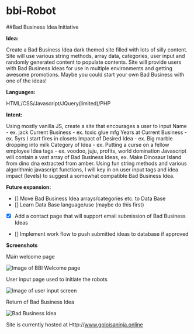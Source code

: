# bbi-Robot

##Bad Business Idea Initiative

**Idea:** 

Create a Bad Business Idea dark themed site filled with lots of silly content. Site will use various string methods, array data, categories, user input and randomly generated content to populate contents.  Site will provide users with Bad Business Ideas for use in multiple environments and getting awesome promotions. Maybe you could start your own Bad Business with one of the ideas! 

**Languages:** 

HTML/CSS/Javascript/JQuery(limited)/PHP

**Intent:** 

Using mostly vanilla JS, create a site that encourages a user to input
Name - ex. jack
Current Business - ex. toxic glue mfg
Years at Current Business - ex. 5yrs I start fires in closets
Impact of Desired Idea - ex. Big marble dropping into milk
Category of Idea - ex. Putting a curse on a fellow employee
Idea tags - ex. voodoo, juju, profits, world domination
Javascript will contain a vast array of Bad Business Ideas, ex. Make Dinosaur Island from dino dna extracted from amber. Using fun string methods and various algorithmic javascript functions, I will key in on user input tags and idea impact (levels) to suggest a somewhat compatible Bad Business Idea. 

**Future expansion:**

- [] Move Bad Business Idea arrays/categories etc. to Data Base
- [] Learn Data Base language/use (maybe do this first)
- [x] Add a contact page that will support email submission of Bad Business Ideas
- [] Implement work flow to push submitted ideas to database if approved 

**Screenshots**

Main welcome page

![Image of BBI Welcome page](https://i.imgur.com/IsMxYzt.jpg)

User input page used to initiate the robots

![Image of user input screen](https://i.imgur.com/2M1Wql0.jpg)

Return of Bad Business Idea

![Bad Business Idea](https://i.imgur.com/ColVmR8.jpg)


Site is currently hosted at
Http://www.goloisaninja.online
